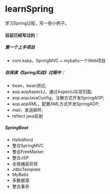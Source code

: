 # learnSpring
学习Spring过程，写一些小例子。

#### 目前已经写过的：

##### 第一个上手项目
- com.kaka，SpringMVC + mybatis一个Web项目

##### 在阅读《Spring实战》过程中：
- bean，bean测试;
- aop.aopAspectJ，通过AspectJ实现切面;
- aop.aopJavaConfig，注解方式开发SpringAOP;
- aop.aopXML，配置XML方式开发SpringAOP;
- mail，发送邮件;
- reflect java反射

##### SpringBoot
- HelloWord
- 整合SpringMVC
- 整合FreeMarker
- 整合JSP
- 全局捕获异常
- JdbcTemplate
- MyBatis
- 多数据源
- 整合事务

